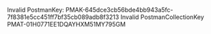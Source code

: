 Invalid PostmanKey: PMAK-645dce3cb56bde4bb943a5fc-7f8381e5cc451ff7bf35cb089adb8f3213
Invalid PostmanCollectionKey PMAT-01H0771EE1DQAYHXM51MY795GM


